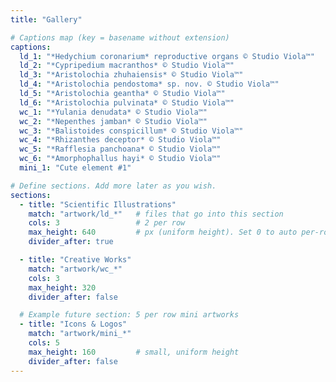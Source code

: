 ```yaml
---
title: "Gallery"

# Captions map (key = basename without extension)
captions:
  ld_1: "*Hedychium coronarium* reproductive organs © Studio Viola™"
  ld_2: "*Cypripedium macranthos* © Studio Viola™"
  ld_3: "*Aristolochia zhuhaiensis* © Studio Viola™"
  ld_4: "*Aristolochia pendostoma* sp. nov. © Studio Viola™"
  ld_5: "*Aristolochia geantha* © Studio Viola™"
  ld_6: "*Aristolochia pulvinata* © Studio Viola™"
  wc_1: "*Yulania denudata* © Studio Viola™"
  wc_2: "*Nepenthes jamban* © Studio Viola™"
  wc_3: "*Balistoides conspicillum* © Studio Viola™"
  wc_4: "*Rhizanthes deceptor* © Studio Viola™"
  wc_5: "*Rafflesia panchoana* © Studio Viola™"
  wc_6: "*Amorphophallus hayi* © Studio Viola™"
  mini_1: "Cute element #1"

# Define sections. Add more later as you wish.
sections:
  - title: "Scientific Illustrations"
    match: "artwork/ld_*"   # files that go into this section
    cols: 3                 # 2 per row
    max_height: 640         # px (uniform height). Set 0 to auto per-row equal height
    divider_after: true

  - title: "Creative Works"
    match: "artwork/wc_*"
    cols: 3
    max_height: 320
    divider_after: false

  # Example future section: 5 per row mini artworks
  - title: "Icons & Logos"
    match: "artwork/mini_*"
    cols: 5
    max_height: 160         # small, uniform height
    divider_after: false
---
```

